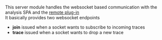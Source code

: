 This server module handles the websocket based communication with
the analysis SPA and the [remote plug-in](../../plugins)  
It basically provides two websocket endpoints
* **join** issued when a socket wants to subscribe to incoming traces
* **trace** issued when a socket wants to drop a new trace